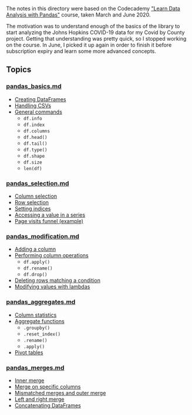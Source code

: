 The notes in this directory were based on the Codecademy ["Learn Data Analysis with Pandas"](https://www.codecademy.com/learn/data-processing-pandas) course, taken March and June 2020.

The motivation was to understand enough of the basics of the library to start analyzing the Johns Hopkins COVID-19 data for my Covid by County project.  Getting that understanding was pretty quick, so I stopped working on the course.  In June, I picked it up again in order to finish it before subscription expiry and learn some more advanced concepts.

## Topics

### [pandas_basics.md](pandas_basics.md)

* [Creating DataFrames](pandas_basics.md#creating-a-dataframe)
* [Handling CSVs](pandas_basics.md#loading-and-saving-csvs)
* [General commands](pandas_basics.md#general-commands)
   * `df.info`
   * `df.index`
   * `df.columns`
   * `df.head()`
   * `df.tail()`
   * `df.type()`
   * `df.shape`
   * `df.size`
   * `len(df)`

### [pandas_selection.md](pandas_selection.md)

* [Column selection](pandas_selection.md#column-selection)
* [Row selection](pandas_selection.md#row-selection)
* [Setting indices](pandas_selection.md#setting-indices)
* [Accessing a value in a series](pandas_selection.md#accessing-a-value-in-a-series)
* [Page visits funnel (example)](pandas_selection.md#page-visits-funnel-project)

### [pandas_modification.md](pandas_modification.md)

* [Adding a column](pandas_modification.md#adding-a-column)
* [Performing column operations](pandas_modification.md#performing-column-operations)
   * `df.apply()`
   * `df.rename()`
   * `df.drop()`
* [Deleting rows matching a condition](pandas_modification.md#deleting-rows-matching-a-condition)
* [Modifying values with lambdas](pandas_modification.md#modifying-values-with-lambdas)

### [pandas_aggregates.md](pandas_aggregates.md)

* [Column statistics](pandas_aggregates.md#column-statistics)
* [Aggregate functions](pandas_aggregates.md#aggregate-functions)
   * `.groupby()`
   * `.reset_index()`
   * `.rename()`
   * `.apply()`
* [Pivot tables](pandas_aggregates.md#pivot-tables)

### [pandas_merges.md](pandas_merges.md)

* [Inner merge](pandas_merges.md#inner-merge)
* [Merge on specific columns](pandas_merges.md#merge-on-specific-columns)
* [Mismatched merges and outer merge](pandas_merges.md#mismatched-merges-and-outer-merge)
* [Left and right merge](pandas_merges.md#left-and-right-merge)
* [Concatenating DataFrames](pandas_merges.md#concatenating-dataframes)
